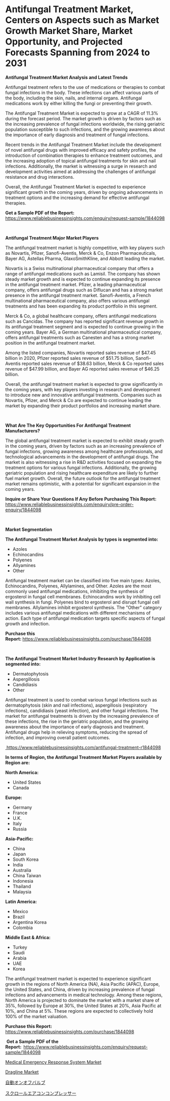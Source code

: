 <p><h1>Antifungal Treatment Market, Centers on Aspects such as Market Growth Market Share, Market Opportunity, and Projected Forecasts Spanning from 2024 to 2031</h1></p><p><strong>Antifungal Treatment Market Analysis and Latest Trends</strong></p>
<p><p>Antifungal treatment refers to the use of medications or therapies to combat fungal infections in the body. These infections can affect various parts of the body, including the skin, nails, and internal organs. Antifungal medications work by either killing the fungi or preventing their growth.</p><p>The Antifungal Treatment Market is expected to grow at a CAGR of 11.3% during the forecast period. The market growth is driven by factors such as the increasing prevalence of fungal infections worldwide, the rising geriatric population susceptible to such infections, and the growing awareness about the importance of early diagnosis and treatment of fungal infections.</p><p>Recent trends in the Antifungal Treatment Market include the development of novel antifungal drugs with improved efficacy and safety profiles, the introduction of combination therapies to enhance treatment outcomes, and the increasing adoption of topical antifungal treatments for skin and nail infections. Additionally, the market is witnessing a surge in research and development activities aimed at addressing the challenges of antifungal resistance and drug interactions.</p><p>Overall, the Antifungal Treatment Market is expected to experience significant growth in the coming years, driven by ongoing advancements in treatment options and the increasing demand for effective antifungal therapies.</p></p>
<p><strong>Get a Sample PDF of the Report:&nbsp;</strong> <a href="https://www.reliablebusinessinsights.com/enquiry/request-sample/1844098">https://www.reliablebusinessinsights.com/enquiry/request-sample/1844098</a></p>
<p>&nbsp;</p>
<p><strong>Antifungal Treatment Major Market Players</strong></p>
<p><p>The antifungal treatment market is highly competitive, with key players such as Novartis, Pfizer, Sanofi-Aventis, Merck & Co, Enzon Pharmaceuticals, Bayer AG, Astellas Pharma, GlaxoSmithKline, and Abbott leading the market. </p><p>Novartis is a Swiss multinational pharmaceutical company that offers a range of antifungal medications such as Lamisil. The company has shown steady market growth and is expected to continue expanding its presence in the antifungal treatment market. Pfizer, a leading pharmaceutical company, offers antifungal drugs such as Diflucan and has a strong market presence in the antifungal treatment market. Sanofi-Aventis, a French multinational pharmaceutical company, also offers various antifungal treatments and has been expanding its product portfolio in this segment.</p><p>Merck & Co, a global healthcare company, offers antifungal medications such as Cancidas. The company has reported significant revenue growth in its antifungal treatment segment and is expected to continue growing in the coming years. Bayer AG, a German multinational pharmaceutical company, offers antifungal treatments such as Canesten and has a strong market position in the antifungal treatment market.</p><p>Among the listed companies, Novartis reported sales revenue of $47.45 billion in 2020, Pfizer reported sales revenue of $51.75 billion, Sanofi-Aventis reported sales revenue of $38.63 billion, Merck & Co reported sales revenue of $47.99 billion, and Bayer AG reported sales revenue of $46.25 billion. </p><p>Overall, the antifungal treatment market is expected to grow significantly in the coming years, with key players investing in research and development to introduce new and innovative antifungal treatments. Companies such as Novartis, Pfizer, and Merck & Co are expected to continue leading the market by expanding their product portfolios and increasing market share.</p></p>
<p>&nbsp;</p>
<p><strong>What Are The Key Opportunities For Antifungal Treatment Manufacturers?</strong></p>
<p><p>The global antifungal treatment market is expected to exhibit steady growth in the coming years, driven by factors such as an increasing prevalence of fungal infections, growing awareness among healthcare professionals, and technological advancements in the development of antifungal drugs. The market is also witnessing a rise in R&D activities focused on expanding the treatment options for various fungal infections. Additionally, the growing geriatric population and rising healthcare expenditure are likely to further fuel market growth. Overall, the future outlook for the antifungal treatment market remains optimistic, with a potential for significant expansion in the coming years.</p></p>
<p><strong>Inquire or Share Your Questions If Any Before Purchasing This Report:</strong> <a href="https://www.reliablebusinessinsights.com/enquiry/pre-order-enquiry/1844098">https://www.reliablebusinessinsights.com/enquiry/pre-order-enquiry/1844098</a></p>
<p>&nbsp;</p>
<p><strong>Market Segmentation</strong></p>
<p><strong>The Antifungal Treatment Market Analysis by types is segmented into:</strong></p>
<p><ul><li>Azoles</li><li>Echinocandins</li><li>Polyenes</li><li>Allyamines</li><li>Other</li></ul></p>
<p><p>Antifungal treatment market can be classified into five main types: Azoles, Echinocandins, Polyenes, Allylamines, and Other. Azoles are the most commonly used antifungal medications, inhibiting the synthesis of ergosterol in fungal cell membranes. Echinocandins work by inhibiting cell wall synthesis in fungi. Polyenes bind to ergosterol and disrupt fungal cell membranes. Allylamines inhibit ergosterol synthesis. The "Other" category includes various antifungal medications with different mechanisms of action. Each type of antifungal medication targets specific aspects of fungal growth and infection.</p></p>
<p><strong>Purchase this Report:&nbsp;</strong><a href="https://www.reliablebusinessinsights.com/purchase/1844098">https://www.reliablebusinessinsights.com/purchase/1844098</a></p>
<p>&nbsp;</p>
<p><strong>The Antifungal Treatment Market Industry Research by Application is segmented into:</strong></p>
<p><ul><li>Dermatophytosis</li><li>Aspergillosis</li><li>Candidiasis</li><li>Other</li></ul></p>
<p><p>Antifungal treatment is used to combat various fungal infections such as dermatophytosis (skin and nail infections), aspergillosis (respiratory infections), candidiasis (yeast infection), and other fungal infections. The market for antifungal treatments is driven by the increasing prevalence of these infections, the rise in the geriatric population, and the growing awareness about the importance of early diagnosis and treatment. Antifungal drugs help in relieving symptoms, reducing the spread of infection, and improving overall patient outcomes.</p></p>
<p><a href="https://www.reliablebusinessinsights.com/antifungal-treatment-r1844098">&nbsp;https://www.reliablebusinessinsights.com/antifungal-treatment-r1844098</a></p>
<p><strong>In terms of Region, the Antifungal Treatment Market Players available by Region are:</strong></p>
<p>
    <p> <strong> North America: </strong>
        <ul>
            <li>United States</li>
            <li>Canada</li>
        </ul>
        </p> 
    <p> <strong> Europe: </strong>
        <ul>
            <li>Germany</li>
            <li>France</li>
            <li>U.K.</li>
            <li>Italy</li>
            <li>Russia</li>
        </ul>
        </p> 
    <p> <strong> Asia-Pacific: </strong>
        <ul>
            <li>China</li>
            <li>Japan</li>
            <li>South Korea</li>
            <li>India</li>
            <li>Australia</li>
            <li>China Taiwan</li>
            <li>Indonesia</li>
            <li>Thailand</li>
            <li>Malaysia</li>
        </ul>
        </p> 
    <p> <strong> Latin America: </strong>
        <ul>
            <li>Mexico</li>
            <li>Brazil</li>
            <li>Argentina Korea</li>
            <li>Colombia</li>
        </ul>
        </p> 
    <p> <strong> Middle East & Africa: </strong>
        <ul>
            <li>Turkey</li>
            <li>Saudi</li>
            <li>Arabia</li>
            <li>UAE</li>
            <li>Korea</li>
        </ul>
    </p>
    </p>
<p><p>The antifungal treatment market is expected to experience significant growth in the regions of North America (NA), Asia Pacific (APAC), Europe, the United States, and China, driven by increasing prevalence of fungal infections and advancements in medical technology. Among these regions, North America is projected to dominate the market with a market share of 35%, followed by Europe at 30%, the United States at 20%, Asia Pacific at 10%, and China at 5%. These regions are expected to collectively hold 100% of the market valuation.</p></p>
<p><strong>Purchase this Report: </strong><a href="https://www.reliablebusinessinsights.com/purchase/1844098">https://www.reliablebusinessinsights.com/purchase/1844098</a></p>
<p>&nbsp;<strong>Get a Sample PDF of the Report:&nbsp;&nbsp;</strong><a href="https://www.reliablebusinessinsights.com/enquiry/request-sample/1844098">https://www.reliablebusinessinsights.com/enquiry/request-sample/1844098</a></p>
<p><strong></strong></p>
<p><p><a href="https://github.com/nancykennedykellievqfqt2/Market-Research-Report-List-3/blob/main/medical-emergency-response-system-market.md">Medical Emergency Response System Market</a></p><p><a href="https://github.com/seekum/Market-Research-Report-List-3/blob/main/dragline-market.md">Dragline Market</a></p><p><a href="https://github.com/dawson566/Market-Research-Report-List-2/blob/main/6745236166063.md">自動オンオフバルブ</a></p><p><a href="https://github.com/JacksonWiza1924/Market-Research-Report-List-2/blob/main/9920494166062.md">スクロールエアコンコンプレッサー</a></p></p>